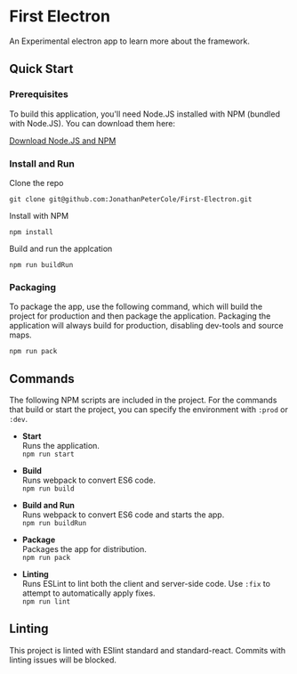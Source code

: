 # First Electron

An Experimental electron app to learn more about the framework.

## Quick Start

### Prerequisites

To build this application, you'll need Node.JS installed with NPM (bundled with Node.JS). You can download them here:

[Download Node.JS and NPM](https://nodejs.org/en/)

### Install and Run

Clone the repo  
```
git clone git@github.com:JonathanPeterCole/First-Electron.git
```

Install with NPM  
```
npm install
```

Build and run the applcation  
```
npm run buildRun
```

### Packaging

To package the app, use the following command, which will build the project for production and then package the application. Packaging the application will always build for production, disabling dev-tools and source maps.  
```
npm run pack
```

## Commands

The following NPM scripts are included in the project. For the commands that build or start the project, you can specify the environment with `:prod` or `:dev`.  

* **Start**  
  Runs the application.  
  `npm run start`

* **Build**  
  Runs webpack to convert ES6 code.  
  `npm run build`

* **Build and Run**  
  Runs webpack to convert ES6 code and starts the app.  
  `npm run buildRun`

* **Package**  
  Packages the app for distribution.  
  `npm run pack`

* **Linting**  
  Runs ESLint to lint both the client and server-side code. Use `:fix` to attempt to automatically apply fixes.  
  `npm run lint`  

## Linting

This project is linted with ESlint standard and standard-react. Commits with linting issues will be blocked.